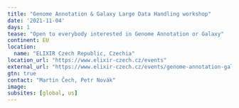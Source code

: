 ```yaml
---
title: "Genome Annotation & Galaxy Large Data Handling workshop"
date: '2021-11-04'
days: 1
tease: "Open to everybody interested in Genome Annotation or Galaxy"
continent: EU
location:
  name: "ELIXIR Czech Republic, Czechia"
location_url: "https://www.elixir-czech.cz/events"
external_url: "https://www.elixir-czech.cz/events/genome-annotation-galaxy-large-data-handling-online-workshop-nov-2021"
gtn: true
contact: "Martin Čech, Petr Novák"
image: 
subsites: [global, us]
---
```

